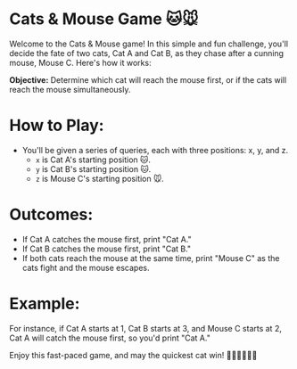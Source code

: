 # Cats & Mouse Game 🐱🐭

Welcome to the Cats & Mouse game! In this simple and fun challenge, you'll decide the fate of two cats, Cat A and Cat B, as they chase after a cunning mouse, Mouse C. Here's how it works:

**Objective:** Determine which cat will reach the mouse first, or if the cats will reach the mouse simultaneously.

# **How to Play:**
- You'll be given a series of queries, each with three positions: x, y, and z.
    - `x` is Cat A's starting position 🐱.
    - `y` is Cat B's starting position 🐱.
    - `z` is Mouse C's starting position 🐭.

# **Outcomes:**
- If Cat A catches the mouse first, print "Cat A."
- If Cat B catches the mouse first, print "Cat B."
- If both cats reach the mouse at the same time, print "Mouse C" as the cats fight and the mouse escapes.

# **Example:** 
For instance, if Cat A starts at 1, Cat B starts at 3, and Mouse C starts at 2, Cat A will catch the mouse first, so you'd print "Cat A."

Enjoy this fast-paced game, and may the quickest cat win! 🏃‍♂️🏃‍♀️🐁🐾
